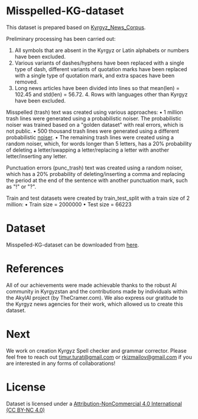 # Misspelled-KG-dataset

This dataset is prepared based on [Kyrgyz_News_Corpus](https://huggingface.co/datasets/the-cramer-project/Kyrgyz_News_Corpus).

Preliminary processing has been carried out: 
1. All symbols that are absent in the Kyrgyz or Latin alphabets or numbers have been excluded.
2. Various variants of dashes/hyphens have been replaced with a single type of dash, different variants of quotation marks have been replaced with a single type of quotation mark, and extra spaces have been removed.
3. Long news articles have been divided into lines so that mean(len) = 102.45 and std(len) = 56.72. 4. Rows with languages other than Kyrgyz have been excluded.

Misspelled (trash) text was created using various approaches: 
• 1 million trash lines were generated using a probabilistic noiser. The probabilistic noiser was trained based on a "golden dataset" with real errors, which is not public. 
• 500 thousand trash lines were generated using a different probabilistic [noiser](https://github.com/ai-forever/sage.git). 
• The remaining trash lines were created using a random noiser, which, for words longer than 5 letters, has a 20% probability of deleting a letter/swapping a letter/replacing a letter with another letter/inserting any letter.

Punctuation errors (punc_trash) text was created using a random noiser, which has a 20% probability of deleting/inserting a comma and replacing the period at the end of the sentence with another punctuation mark, such as "!" or "?".

Train and test datasets were created by train_test_split with a train size of 2 million: • Train size = 2000000 • Test size = 66223

# Dataset
Misspelled-KG-dataset can be downloaded from [here](https://huggingface.co/datasets/the-cramer-project/Misspelled-KG-dataset).

# References
All of our achievements were made achievable thanks to the robust AI community in Kyrgyzstan and the contributions made by individuals within the AkylAI project (by TheCramer.com). We also express our gratitude to the Kyrgyz news agencies for their work, which allowed us to create this dataset.

# Next
We work on creation Kyrgyz Spell checker and grammar corrector. Please feel free to reach out timur.turat@gmail.com or rkizmailov@gmail.com if you are interested in any forms of collaborations!

# License
Dataset is licensed under a [Attribution-NonCommercial 4.0 International (CC BY-NC 4.0)](https://creativecommons.org/licenses/by-nc/4.0/)
